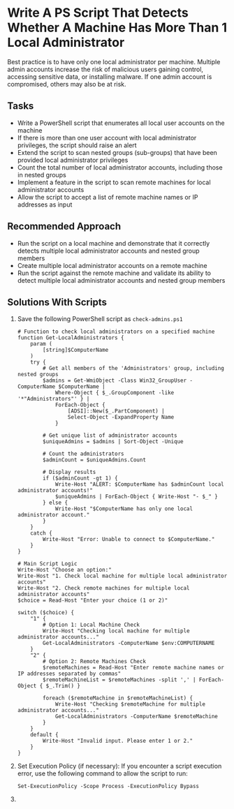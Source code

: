 # Write A PS Script That Detects Whether A Machine Has More Than 1 Local Administrator
Best practice is to have only one local administrator per machine. Multiple admin accounts increase the risk of malicious users gaining control, accessing sensitive data, or installing malware. If one admin account is compromised, others may also be at risk.



## Tasks
- Write a PowerShell script that enumerates all local user accounts on the machine
- If there is more than one user account with local administrator privileges, the script should raise an alert
- Extend the script to scan nested groups (sub-groups) that have been provided local administrator privileges
- Count the total number of local administrator accounts, including those in nested groups
- Implement a feature in the script to scan remote machines for local administrator accounts
- Allow the script to accept a list of remote machine names or IP addresses as input


## Recommended Approach
- Run the script on a local machine and demonstrate that it correctly detects multiple local administrator accounts and nested group members
- Create multiple local administrator accounts on a remote machine
- Run the script against the remote machine and validate its ability to detect multiple local administrator accounts and nested group members


## Solutions With Scripts
1. Save the following PowerShell script as `check-admins.ps1`
   ```
   # Function to check local administrators on a specified machine
   function Get-LocalAdministrators {
       param (
           [string]$ComputerName
       )
       try {
           # Get all members of the 'Administrators' group, including nested groups
           $admins = Get-WmiObject -Class Win32_GroupUser -ComputerName $ComputerName |
               Where-Object { $_.GroupComponent -like '*"Administrators"' } |
               ForEach-Object { 
                   [ADSI]::New($_.PartComponent) | 
                   Select-Object -ExpandProperty Name 
               }
   
           # Get unique list of administrator accounts
           $uniqueAdmins = $admins | Sort-Object -Unique
   
           # Count the administrators
           $adminCount = $uniqueAdmins.Count
   
           # Display results
           if ($adminCount -gt 1) {
               Write-Host "ALERT: $ComputerName has $adminCount local administrator accounts!"
               $uniqueAdmins | ForEach-Object { Write-Host "- $_" }
           } else {
               Write-Host "$ComputerName has only one local administrator account."
           }
       }
       catch {
           Write-Host "Error: Unable to connect to $ComputerName."
       }
   }
   
   # Main Script Logic
   Write-Host "Choose an option:"
   Write-Host "1. Check local machine for multiple local administrator accounts"
   Write-Host "2. Check remote machines for multiple local administrator accounts"
   $choice = Read-Host "Enter your choice (1 or 2)"
   
   switch ($choice) {
       "1" {
           # Option 1: Local Machine Check
           Write-Host "Checking local machine for multiple administrator accounts..."
           Get-LocalAdministrators -ComputerName $env:COMPUTERNAME
       }
       "2" {
           # Option 2: Remote Machines Check
           $remoteMachines = Read-Host "Enter remote machine names or IP addresses separated by commas"
           $remoteMachineList = $remoteMachines -split ',' | ForEach-Object { $_.Trim() }
   
           foreach ($remoteMachine in $remoteMachineList) {
               Write-Host "Checking $remoteMachine for multiple administrator accounts..."
               Get-LocalAdministrators -ComputerName $remoteMachine
           }
       }
       default {
           Write-Host "Invalid input. Please enter 1 or 2."
       }
   }
   ```
2. Set Execution Policy (if necessary): If you encounter a script execution error, use the following command to allow the script to run:
   ```
   Set-ExecutionPolicy -Scope Process -ExecutionPolicy Bypass
   ```
3. 

   
